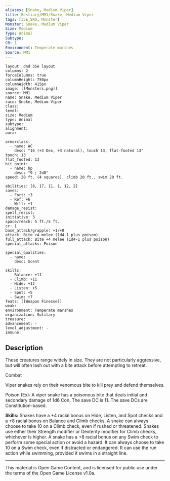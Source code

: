 ```yaml
---
aliases: [Snake, Medium Viper]
title: Bestiary/MM1/Snake, Medium Viper
tags: [35E_SRD, Monster]
Monster: Snake, Medium Viper
Size: Medium
Type: Animal
Subtype: 
CR: 1
Environnent: Temperate marshes
Source: MM1
---
```


```statblock
layout: dnd 35e layout
columns: 2
forceColumns: true
columnHeight: 750px
columnWidth: 415px
image: [[Monsters.png]]
source: MM1
name: Snake, Medium Viper
race: Snake, Medium Viper
class: 
level: 
size: Medium
type: Animal
subtype: 
alignment: 
aura: 

armorclass:
  - name: AC
    desc: "16 (+3 Dex, +3 natural), touch 13, flat-footed 13"
touch: 13
flat_footed: 13
hit_point:
  - name: hp
    desc: "9 ; 2d8"
speed: 20 ft. (4 squares), climb 20 ft., swim 20 ft.

abilities: [8, 17, 11, 1, 12, 2]
saves:
  - Fort: +3
  - Ref: +6
  - Will: +1
damage_resist: 
spell_resist: 
initiative: 3
space/reach: 5 ft./5 ft.
cr: 1
base_attack/grapple: +1/+0
attack: Bite +4 melee (1d4-1 plus poison)
full_attack: Bite +4 melee (1d4-1 plus poison)
special_attacks: Poison

special_qualities:
  - name: 
    desc: Scent

skills:
  - Balance: +11
  - Climb: +11
  - Hide: +12
  - Listen: +5
  - Spot: +5
  - Swim: +7
feats: [[Weapon Finesse]]
weak: 
environment: Temperate marshes
organization: Solitary
treasure: 
advancement: -
level_adjustment: -
immune: 
```

## Description

<p>These creatures range widely in size. They are not particularly aggressive, but will often lash out with a bite attack before attempting to retreat.</p>
<p>Combat</p>
<p>Viper snakes rely on their venomous bite to kill prey and defend themselves.</p>
<p>Poison (Ex): A viper snake has a poisonous bite that deals initial and secondary damage of 1d6 Con. The save DC is 11. The save DCs are Constitution-based.</p>
<p>
            <b>Skills:</b> Snakes have a +4 racial bonus on Hide, Listen, and Spot checks and a +8 racial bonus on Balance and Climb checks. A snake can always choose to take 10 on a Climb check, even if rushed or threatened. Snakes use either their Strength modifier or Dexterity modifier for Climb checks, whichever is higher. A snake has a +8 racial bonus on any Swim check to perform some special action or avoid a hazard. It can always choose to take 10 on a Swim check, even if distracted or endangered. It can use the run action while swimming, provided it swims in a straight line.</p>

---

This material is Open Game Content, and is licensed for public use under
the terms of the Open Game License v1.0a.
